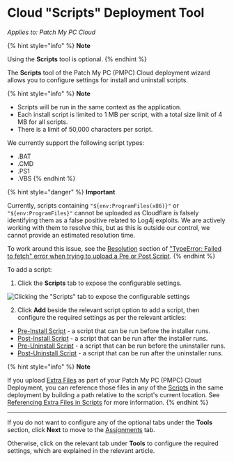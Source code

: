 # Cloud "Scripts" Deployment Tool

_Applies to: Patch My PC Cloud_

{% hint style="info" %}
**Note**

Using the **Scripts** tool is optional.
{% endhint %}

The **Scripts** tool of the Patch My PC (PMPC) Cloud deployment wizard allows you to configure settings for install and uninstall scripts.

{% hint style="info" %}
**Note**

* Scripts will be run in the same context as the application.
* Each install script is limited to 1 MB per script, with a total size limit of 4 MB for all scripts.
* There is a limit of 50,000 characters per script.

We currently support the following script types:

* .BAT
* .CMD
* .PS1
* .VBS
{% endhint %}

{% hint style="danger" %}
**Important**

Currently, scripts containing `"${env:ProgramFiles(x86)}"` or `"${env:ProgramFiles}"` cannot be uploaded as Cloudflare is falsely identifying them as a false positive related to Log4j exploits. We are actively working with them to resolve this, but as this is outside our control, we cannot provide an estimated resolution time.

To work around this issue, see the [Resolution](../../../../cloud-troubleshooting/troubleshooting-cloud-deployments/typeerror-failed-to-fetch-error-when-trying-to-upload-a-pre-or-post-script-in-cloud.md#resolution) section of ["TypeError: Failed to fetch" error when trying to upload a Pre or Post Script](../../../../cloud-troubleshooting/troubleshooting-cloud-deployments/typeerror-failed-to-fetch-error-when-trying-to-upload-a-pre-or-post-script-in-cloud.md).
{% endhint %}

To add a script:

1. Click the **Scripts** tab to expose the configurable settings.

![Clicking the "Scripts" tab to expose the configurable settings](../../../../../.gitbook/assets/image-\(2603\).png)

2. Click **Add** beside the relevant script option to add a script, then configure the required settings as per the relevant articles:

* [Pre-Install Script](cloud-pre-install-scripts.md) - a script that can be run before the installer runs.
* [Post-Install Script](cloud-post-install-scripts.md) - a script that can be run after the installer runs.
* [Pre-Uninstall Script](cloud-pre-uninstall-scripts.md) - a script that can be run before the uninstaller runs.
* [Post-Uninstall Script](cloud-post-uninstall-script.md) - a script that can be run after the uninstaller runs.

{% hint style="info" %}
**Note**

If you upload [Extra Files](../extra-files-deployments.md) as part of your Patch My PC (PMPC) Cloud Deployment, you can reference those files in any of the [Scripts](./) in the same deployment by building a path relative to the script's current location. See [Referencing Extra Files in Scripts](../../../cloud-deployments-reference/referencing-extra-files-in-scripts.md) for more information.
{% endhint %}

***

If you do not want to configure any of the optional tabs under the **Tools** section, click **Next** to move to the [Assignments](../../cloud-assignments-deployment-tab.md) tab.

Otherwise, click on the relevant tab under **Tools** to configure the required settings, which are explained in the relevant article.
